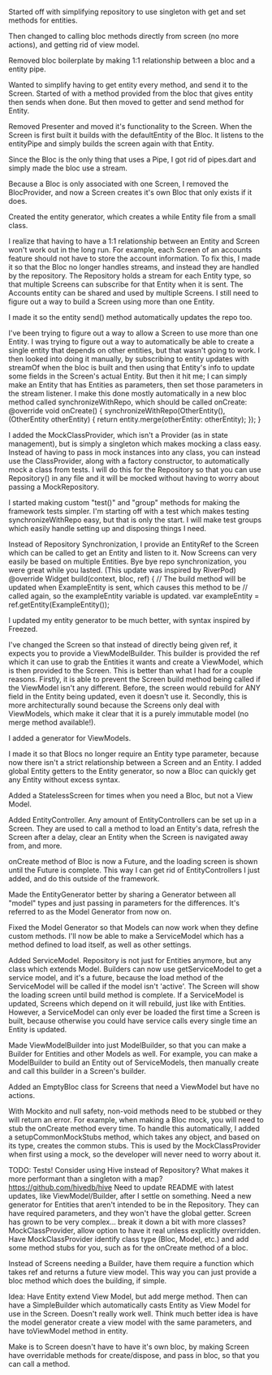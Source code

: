 Started off with simplifying repository to use singleton with get and set methods for entities.

Then changed to calling bloc methods directly from screen (no more actions), and getting rid of view
model.

Removed bloc boilerplate by making 1:1 relationship between a bloc and a entity pipe.

Wanted to simplify having to get entity every method, and send it to the Screen. Started of with
a method provided from the bloc that gives entity then sends when done. But then moved to getter and
send method for Entity.

Removed Presenter and moved it's functionality to the Screen. When the Screen is first built it
builds with the defaultEntity of the Bloc. It listens to the entityPipe and simply builds the screen
again with that Entity.

Since the Bloc is the only thing that uses a Pipe, I got rid of pipes.dart and simply made the bloc
use a stream.

Because a Bloc is only associated with one Screen, I removed the BlocProvider, and now a Screen
creates it's own Bloc that only exists if it does.

Created the entity generator, which creates a while Entity file from a small class.

I realize that having to have a 1:1 relationship between an Entity and Screen won't work out in the
long run. For example, each Screen of an accounts feature should not have to store the account
information. To fix this, I made it so that the Bloc no longer handles streams, and instead they
are handled by the repository. The Repository holds a stream for each Entity type, so that multiple
Screens can subscribe for that Entity when it is sent. The Accounts entity can be shared and used
by multiple Screens. I still need to figure out a way to build a Screen using more than one Entity.

I made it so the entity send() method automatically updates the repo too.

I've been trying to figure out a way to allow a Screen to use more than one Entity. I was trying to
figure out a way to automatically be able to create a single entity that depends on other entities,
but that wasn't going to work. I then looked into doing it manually, by subscribing to entity
updates with streamOf when the bloc is built and then using that Entity's info to update some fields
in the Screen's actual Entity. But then it hit me; I can simply make an Entity that has Entities as
parameters, then set those parameters in the stream listener. I make this done mostly automatically
in a new bloc method called synchronizeWithRepo, which should be called onCreate:
@override
void onCreate() {
  synchronizeWithRepo(OtherEntity(), (OtherEntity otherEntity) {
    return entity.merge(otherEntity: otherEntity);
  });
}

I added the MockClassProvider, which isn't a Provider (as in state management), but is simply a
singleton which makes mocking a class easy. Instead of having to pass in mock instances into any
class, you can instead use the ClassProvider, along with a factory constructor, to automatically
mock a class from tests. I will do this for the Repository so that you can use Repository() in any
file and it will be mocked without having to worry about passing a MockRepository.

I started making custom "test()" and "group" methods for making the framework tests simpler. I'm
starting off with a test which makes testing synchronizeWithRepo easy, but that is only the start.
I will make test groups which easily handle setting up and disposing things I need.

Instead of Repository Synchronization, I provide an EntityRef to the Screen which can be called to
get an Entity and listen to it. Now Screens can very easily be based on multiple Entities. Bye bye
repo synchronization, you were great while you lasted. (This update was inspired by RiverPod)
@override
  Widget build(context, bloc, ref) {
    // The build method will be updated when ExampleEntity is sent, which causes this method to be
    // called again, so the exampleEntity variable is updated.
    var exampleEntity = ref.getEntity(ExampleEntity());

I updated my entity generator to be much better, with syntax inspired by Freezed.

I've changed the Screen so that instead of directly being given ref, it expects you to provide a
ViewModelBuilder. This builder is provided the ref which it can use to grab the Entities it wants
and create a ViewModel, which is then provided to the Screen.
This is better than what I had for a couple reasons. Firstly, it is able to prevent the Screen build
method being called if the ViewModel isn't any different. Before, the screen would rebuild for ANY
field in the Entity being updated, even it doesn't use it.
Secondly, this is more architecturally sound because the Screens only deal with ViewModels, which
make it clear that it is a purely immutable model (no merge method available!).

I added a generator for ViewModels.

I made it so that Blocs no longer require an Entity type parameter, because now there isn't a
strict relationship between a Screen and an Entity. I added global Entity getters to the Entity
generator, so now a Bloc can quickly get any Entity without excess syntax.

Added a StatelessScreen for times when you need a Bloc, but not a View Model.

Added EntityController. Any amount of EntityControllers can be set up in a Screen. They are used to
call a method to load an Entity's data, refresh the Screen after a delay, clear an Entity when the
Screen is navigated away from, and more.

onCreate method of Bloc is now a Future<void>, and the loading screen is shown until the Future is
complete. This way I can get rid of EntityControllers I just added, and do this outside of the
framework.

Made the EntityGenerator better by sharing a Generator between all "model" types and just passing
in parameters for the differences. It's referred to as the Model Generator from now on.

Fixed the Model Generator so that Models can now work when they define custom methods. I'll now be
able to make a ServiceModel which has a method defined to load itself, as well as other settings.

Added ServiceModel. Repository is not just for Entities anymore, but any class which extends Model.
Builders can now use getServiceModel to get a service model, and it's a future, because the load
method of the ServiceModel will be called if the model isn't 'active'. The Screen will show the
loading screen until build method is complete. If a ServiceModel is updated, Screens which depend
on it will rebuild, just like with Entities. However, a ServiceModel can only ever be loaded the
first time a Screen is built, because otherwise you could have service calls every single time an
Entity is updated.

Made ViewModelBuilder into just ModelBuilder, so that you can make a Builder for Entities and other
Models as well. For example, you can make a ModelBuilder to build an Entity out of ServiceModels,
then manually create and call this builder in a Screen's builder.

Added an EmptyBloc class for Screens that need a ViewModel but have no actions.

With Mockito and null safety, non-void methods need to be stubbed or they will return an error. For
example, when making a Bloc mock, you will need to stub the onCreate method every time. To handle
this automatically, I added a setupCommonMockStubs method, which takes any object, and based on its
type, creates the common stubs. This is used by the MockClassProvider when first using a mock, so
the developer will never need to worry about it.

TODO:
Tests!
Consider using Hive instead of Repository? What makes it more performant than a singleton with a map? https://github.com/hivedb/hive
Need to update README with latest updates, like ViewModel/Builder, after I settle on something.
Need a new generator for Entities that aren't intended to be in the Repository. They can have
required parameters, and they won't have the global getter.
Screen has grown to be very complex... break it down a bit with more classes?
MockClassProvider, allow option to have it real unless explicitly overridden.
Have MockClassProvider identify class type (Bloc, Model, etc.) and add some method stubs for you,
such as for the onCreate method of a bloc.

Instead of Screens needing a Builder, have them require a function which takes ref and returns a
future view model. This way you can just provide a bloc method which does the building, if simple.

Idea: Have Entity extend View Model, but add merge method. Then can have a SimpleBuilder which
automatically casts Entity as View Model for use in the Screen.
Doesn't really work well.
Think much better idea is have the model generator create a view model with the same parameters,
and have toViewModel method in entity.

Make is to Screen doesn't have to have it's own bloc, by making Screen have overridable methods
for create/dispose, and pass in bloc, so that you can call a method.